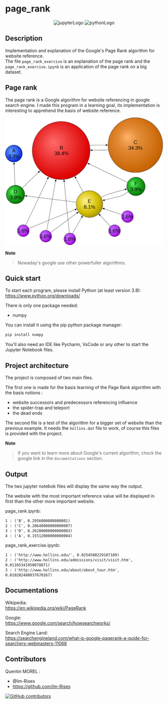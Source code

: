 # page_rank

<p align="center">
    <img src="https://img.shields.io/badge/Made%20with-Jupyter-orange?style=for-the-badge&logo=Jupyter" alt="jupyterLogo">
    <img src="https://img.shields.io/badge/Python-3776AB?style=for-the-badge&logo=python&logoColor=white" alt="pythonLogo"> 
</p>

## Description

Implementation and explanation of the Google's Page Rank algorithm for website reference.  
The file `page_rank_exercise` is an explanation of the page rank and the `page_rank_exercise.ipynb` is an application of the page rank on a big dataset.

## Page rank

The page rank is a Google algorithm for website referencing in google search engine.
I made this program in a learning goal, its implementation is interesting to apprehend the basis of website reference.

<p align="center">
    <img src="images/wikipedia_image_page_rank.png" alt="wikipediaImgPageRank">
</p>

**Note**
> Nowaday's google use other powerfuller algorithms.

## Quick start

To start each program, please install Python (at least version 3.8):
<https://www.python.org/downloads/>

There is only one package needed:
- numpy

You can install it using the pip python package manager:

```bash
pip install numpy
```

You'll also need an IDE like Pycharm, VsCode or any other to start the Jupyter Notebook files.

## Project architecture 

The project is composed of two main files.

The first one is made for the basis learning of the Page Rank algorithm with the basis notions :

- website successors and predecessors referencing influence
- the spider-trap and teleport
- the dead ends

The second file is a test of the algorithm for a bigger set of website than the previous example.
It needs the `hollins.dat` file to work, of course this files is provided with the project.

**Note**
> If you want to learn more about Google's current algorithm, check the google link in the `documentations` section.

## Output

The two jupyter notebok files will display the same way the output.

The website with the most important reference value will be displayed in first than the other more important website.

page_rank.ipynb:  
```
1 : ('B', 0.2956000000000001)
2 : ('C', 0.28648000000000007)
3 : ('D', 0.26280000000000003)
4 : ('A', 0.15512000000000004)
```

page_rank_exercise.ipynb:  
```
1 : ('http://www.hollins.edu/', 0.0254580229107189)
2 : ('http://www.hollins.edu/admissions/visit/visit.htm', 0.01105341950078871)
3 : ('http://www.hollins.edu/about/about_tour.htm', 0.010282488037670167)
```

## Documentations

Wikipedia:  
<https://en.wikipedia.org/wiki/PageRank>

Google:  
<https://www.google.com/search/howsearchworks/>

Search Engine Land:  
<https://searchengineland.com/what-is-google-pagerank-a-guide-for-searchers-webmasters-11068>

## Contributors

Quentin MOREL :

- @Im-Rises
- <https://github.com/Im-Rises>

[![GitHub contributors](https://contrib.rocks/image?repo=Im-Rises/page_rank)](https://github.com/Im-Rises/page_rank/graphs/contributors)
